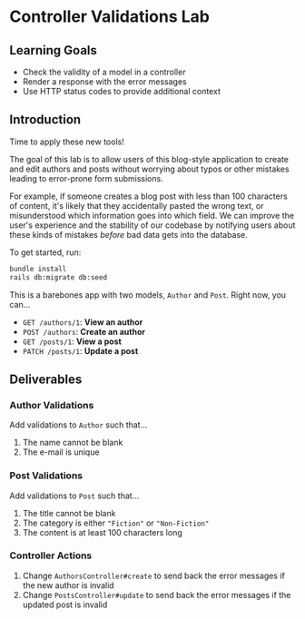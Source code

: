 # Controller Validations Lab

## Learning Goals

- Check the validity of a model in a controller
- Render a response with the error messages
- Use HTTP status codes to provide additional context

## Introduction

Time to apply these new tools!

The goal of this lab is to allow users of this blog-style application to create
and edit authors and posts without worrying about typos or other mistakes
leading to error-prone form submissions.

For example, if someone creates a blog post with less than 100 characters of
content, it's likely that they accidentally pasted the wrong text, or
misunderstood which information goes into which field. We can improve the user's
experience and the stability of our codebase by notifying users about these
kinds of mistakes _before_ bad data gets into the database.

To get started, run:

```sh
bundle install
rails db:migrate db:seed
```

This is a barebones app with two models, `Author` and `Post`. Right now, you
can...

- `GET /authors/1`: **View an author**
- `POST /authors`: **Create an author**
- `GET /posts/1`: **View a post**
- `PATCH /posts/1`: **Update a post**

## Deliverables

### Author Validations

Add validations to `Author` such that...

1. The name cannot be blank
1. The e-mail is unique

### Post Validations

Add validations to `Post` such that...

1. The title cannot be blank
1. The category is either `"Fiction"` or `"Non-Fiction"`
1. The content is at least 100 characters long

### Controller Actions

1. Change `AuthorsController#create` to send back the error messages if the new
   author is invalid
1. Change `PostsController#update` to send back the error messages if the
   updated post is invalid
